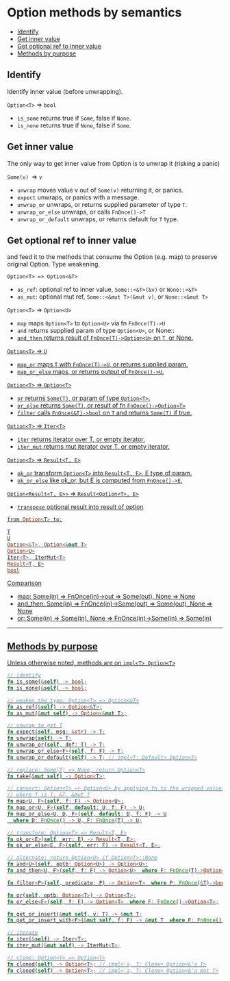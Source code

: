 # Option methods by semantics 

<!-- TOC -->

- [Identify](#identify)
- [Get inner value](#get-inner-value)
- [Get optional ref to inner value](#get-optional-ref-to-inner-value)
- [Methods by purpose](#methods-by-purpose)

<!-- /TOC -->


## Identify
Identify inner value (before unwrapping).

`Option<T>` => `bool`
- `is_some` returns true if `Some`, false if `None`.
- `is_none` returns true if `None`, false if `Some`.


## Get inner value
The only way to get inner value from Option is to unwrap it (risking a panic)

`Some(v) `=> `v`
- `unwrap` moves value v out of `Some(v)` returning it, or panics.
- `expect` unwraps, or panics with a message.
- `unwrap_or` unwraps, or returns supplied parameter of type `T`.
- `unwrap_or_else` unwraps, or calls `FnOnce()->T`
- `unwrap_or_default` unwraps, or returns default for `T` type.


## Get optional ref to inner value
and feed it to the methods that consume the Option (e.g. map) to preserve original Option. Type weakening.

`Option<T> => Option<&T>`
- `as_ref`: optional ref to inner value, `Some::<&T>(&v)` or `None::<&T>`
- `as_mut`: optional mut ref, `Some::<&mut T>(&mut v)`, or `None::<&mut T>`


`Option<T>` => `Option<U>`
- `map` maps `Option<T>` to `Option<U>` via fn `FnOnce(T)->U`
- `and` returns supplied param of type `Option<U>`, or None::<U>
- `and_then` returns result of `FnOnce(T)->Option<U>` on `T`, or None.

`Option<T>` => `U`
- `map_or` maps `T` with `FnOnce(T)->U`, or returns supplied param.
- `map_or_else` maps, or returns output of `FnOnce()->U`.

`Option<T>` => `Option<T>`
- `or` returns `Some(T)`, or param of type `Option<T>`.
- `or_else` returns `Some(T)`, or result of fn `FnOnce()->Option<T>`
- `filter` calls `FnOnce(&T)->bool` on `T` and returns `Some(T)` if true.


`Option<T>` => `Iter<T>`
- `iter` returns iterator over T, or empty iterator.
- `iter_mut` returns mut iterator over T, or empty iterator.

`Option<T>` => `Result<T, E>`
- `ok_or` transform `Option<T>` into `Result<T, E>`, E type of param.
- `ok_or_else` like ok_or, but E is computed from `FnOnce()->E`.

`Option<Result<T, E>>` => `Result<Option<T>, E>`
- `transpose` optional result into result of option




```rust
from Option<T> to:

T
U
Option<&T>, Option<&mut T>
Option<U>
Iter<T>, IterMut<T>
Result<T, E>
bool
```



Comparison
- map:      Some(in) => FnOnce(in)->out       => Some(out), None => None
- and_then: Some(in) => FnOnce(in)->Some(out) => Some(out), None => None
- or:       Some(in) => Some(in), None => FnOnce(in)->Some(in) => Some(in)


---


## Methods by purpose

Unless otherwise noted, methods are on `impl<T> Option<T>`

```rust
// identify
fn is_some(&self) -> bool;
fn is_none(&self) -> bool;

// weaken the type: Option<T> => Option<&T>
fn as_ref(&self) -> Option<&T>;
fn as_mut(&mut self) -> Option<&mut T>;

// unwrap to get T
fn expect(self, msg: &str) -> T;
fn unwrap(self) -> T;
fn unwrap_or(self, def: T) -> T;
fn unwrap_or_else<F>(self, f: F) -> T;
fn unwrap_or_default(self) -> T; // impl<T: Default> Option<T>

// replace: Some(T) => None, return Option<T>
fn take(&mut self) -> Option<T>;

// convert: Option<T> => Option<U> by applying fn to the wrapped value.
// where T is T, &T, &mut T
fn map<U, F>(self, f: F) -> Option<U>;
fn map_or<U, F>(self, default: U, f: F) -> U;
fn map_or_else<U, D, F>(self, default: D, f: F) -> U
  where D: FnOnce() -> U, F: FnOnce(T) -> U;

// transform: Option<T> => Result<T, E>
fn ok_or<E>(self, err: E) -> Result<T, E>;
fn ok_or_else<E, F>(self, err: F) -> Result<T, E>;

// alternate: return Option<U> if Option<T>::None
fn and<U>(self, optb: Option<U>) -> Option<U>;
fn and_then<U, F>(self, f: F) -> Option<U>  where F: FnOnce(T)->Option<U>;

fn filter<P>(self, predicate: P) -> Option<T>  where P: FnOnce(&T)->bool;

fn or(self, optb: Option<T>) -> Option<T>;
fn or_else<F>(self, f: F) -> Option<T>  where F: FnOnce()->Option<T>;

fn get_or_insert(&mut self, v: T) -> &mut T;
fn get_or_insert_with<F>(&mut self, f: F) -> &mut T  where F: FnOnce()->T;

// iterate
fn iter(&self) -> Iter<T>;
fn iter_mut(&mut self) -> IterMut<T>;

// clone: Option<T> => Option<T>
fn cloned(self) -> Option<T>; // impl<'a, T: Clone> Option<&'a T>
fn cloned(self) -> Option<T>; // impl<'a, T: Clone> Option<&'a mut T>
```

